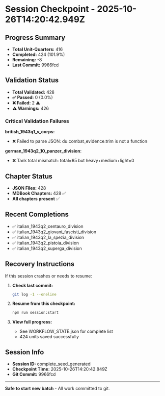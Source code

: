 # Session Checkpoint - 2025-10-26T14:20:42.949Z

## Progress Summary

- **Total Unit-Quarters:** 416
- **Completed:** 424 (101.9%)
- **Remaining:** -8
- **Last Commit:** 9966fcd

## Validation Status

- **Total Validated:** 428
- **✅ Passed:** 0 (0.0%)
- **❌ Failed:** 2 ⚠️
- **⚠️ Warnings:** 426

### Critical Validation Failures

**british_1943q1_v_corps:**
  - ❌ Failed to parse JSON: du.combat_evidence.trim is not a function

**german_1943q2_10_panzer_division:**
  - ❌ Tank total mismatch: total=85 but heavy+medium+light=0

## Chapter Status

- **JSON Files:** 428
- **MDBook Chapters:** 428 ✅
- **All chapters present** ✅

## Recent Completions

- ✅ italian_1943q2_centauro_division
- ✅ italian_1943q2_giovani_fascisti_division
- ✅ italian_1943q2_la_spezia_division
- ✅ italian_1943q2_pistoia_division
- ✅ italian_1943q2_superga_division

## Recovery Instructions

If this session crashes or needs to resume:

1. **Check last commit:**
   ```bash
   git log -1 --oneline
   ```

2. **Resume from this checkpoint:**
   ```bash
   npm run session:start
   ```

3. **View full progress:**
   - See WORKFLOW_STATE.json for complete list
   - 424 units saved successfully

## Session Info

- **Session ID:** complete_seed_generated
- **Checkpoint Time:** 2025-10-26T14:20:42.849Z
- **Git Commit:** 9966fcd

---

**Safe to start new batch** - All work committed to git.
